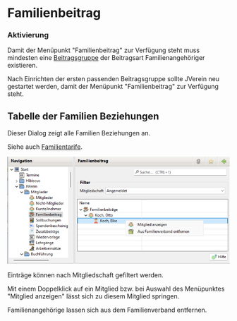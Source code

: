 # Familienbeitrag

### Aktivierung

Damit der Menüpunkt "Familienbeitrag" zur Verfügung steht muss mindesten eine [Beitragsgruppe](../administration/mitglieder/beitragsgruppen.md) der Beitragsart Familienangehöriger existieren.

Nach Einrichten der ersten passenden Beitragsgruppe sollte JVerein neu gestartet werden, damit der Menüpunkt "Familienbeitrag" zur Verfügung steht.

## Tabelle der Familien Beziehungen

Dieser Dialog zeigt alle Familien Beziehungen an.

Siehe auch [Familientarife](../../../allgemein/familientarife.md).

![](../../../v3.0.x/mitglieder/img/FamilienBeitragView.png)

Einträge können nach Mitgliedschaft gefiltert werden.

Mit einem Doppelklick auf ein Mitglied bzw. bei Auswahl des Menüpunktes "Mitglied anzeigen" lässt sich zu diesem Mitglied springen.

Familienangehörige lassen sich aus dem Familienverband entfernen.
